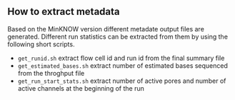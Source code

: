## How to extract metadata
Based on the MinKNOW version different metadate output files are generated. Different run statistics can be extracted from them by using the following short scripts.

* `get_runid.sh` extract flow cell id and run id from the final summary file
* `get_estimated_bases.sh` extract number of estimated bases sequenced from the throghput file
* `get_run_start_stats.sh` extract number of active pores and number of active channels at the beginning of the run
